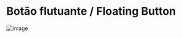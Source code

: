 # Botão flutuante / Floating Button

![image](https://user-images.githubusercontent.com/16392300/202855698-c402172a-79a9-4bb4-9f13-2c4b2ad82ca4.png)

